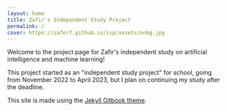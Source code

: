 ```yaml
---
layout: home
title: Zafir's Independent Study Project
permalink: /
cover: https://zaforf.github.io/isp/assets/nnbg.jpg
---
```


Welcome to the project page for Zafir's independent study on artificial intelligence and machine learning! 

This project started as an "independent study project" for school, going from November 2022 to April 2023, but I plan on continuing my study after the deadline.

This site is made using the [Jekyll Gitbook theme](https://github.com/sighingnow/jekyll-gitbook).
